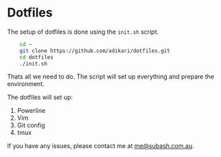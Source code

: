 # Dotfiles

The setup of dotfiles is done using the `init.sh` script.

```sh
    cd ~
    git clone https://github.com/adikari/dotfiles.git
    cd dotfiles
    ./init.sh
```

Thats all we need to do. The script will set up everything and prepare the environment.

The dotfiles will set up:
1. Powerline
2. Vim
3. Git config
4. tmux

If you have any issues, please contact me at me@subash.com.au.
